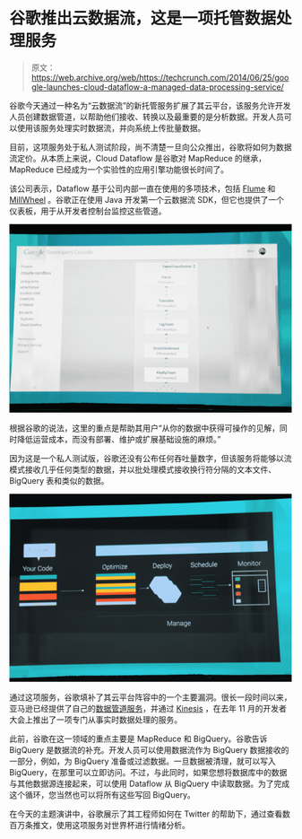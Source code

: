 # 谷歌推出云数据流，这是一项托管数据处理服务 

> 原文：<https://web.archive.org/web/https://techcrunch.com/2014/06/25/google-launches-cloud-dataflow-a-managed-data-processing-service/>

谷歌今天通过一种名为“云数据流”的新托管服务扩展了其云平台，该服务允许开发人员创建数据管道，以帮助他们接收、转换以及最重要的是分析数据。开发人员可以使用该服务处理实时数据流，并向系统上传批量数据。

目前，这项服务处于私人测试阶段，尚不清楚一旦向公众推出，谷歌将如何为数据流定价。从本质上来说，Cloud Dataflow 是谷歌对 MapReduce 的继承，MapReduce 已经成为一个实验性的应用引擎功能很长时间了。

该公司表示，Dataflow 基于公司内部一直在使用的多项技术，包括 [Flume](https://web.archive.org/web/20230206044129/http://dl.acm.org/citation.cfm?id=1806638) 和 [MillWheel](https://web.archive.org/web/20230206044129/http://research.google.com/pubs/pub41378.html) 。谷歌正在使用 Java 开发第一个云数据流 SDK，但它也提供了一个仪表板，用于从开发者控制台监控这些管道。

![IMG_0245](img/43397aafb0b796560a54c7ada3309b14.png)

根据谷歌的说法，这里的重点是帮助其用户“从你的数据中获得可操作的见解，同时降低运营成本，而没有部署、维护或扩展基础设施的麻烦。”

因为这是一个私人测试版，谷歌还没有公布任何吞吐量数字，但该服务将能够以流模式接收几乎任何类型的数据，并以批处理模式接收换行符分隔的文本文件、BigQuery 表和类似的数据。

![IMG_0241](img/eaf12ce8d9c64c7a521b832c6fc2b3b2.png)

通过这项服务，谷歌填补了其云平台阵容中的一个主要漏洞。很长一段时间以来，亚马逊已经提供了自己的[数据管道服务](https://web.archive.org/web/20230206044129/http://aws.amazon.com/datapipeline/)，并通过 [Kinesis](https://web.archive.org/web/20230206044129/http://aws.amazon.com/kinesis) ，在去年 11 月的开发者大会上推出了一项专门从事实时数据处理的服务。

此前，谷歌在这一领域的重点主要是 MapReduce 和 BigQuery。谷歌告诉 BigQuery 是数据流的补充。开发人员可以使用数据流作为 BigQuery 数据接收的一部分，例如，为 BigQuery 准备或过滤数据。一旦数据被清理，就可以写入 BigQuery，在那里可以立即访问。不过，与此同时，如果您想将数据库中的数据与其他数据源连接起来，可以使用 Dataflow 从 BigQuery 中读取数据。为了完成这个循环，您当然也可以将所有这些写回 BigQuery。

在今天的主题演讲中，谷歌展示了其工程师如何在 Twitter 的帮助下，通过查看数百万条推文，使用这项服务对世界杯进行情绪分析。